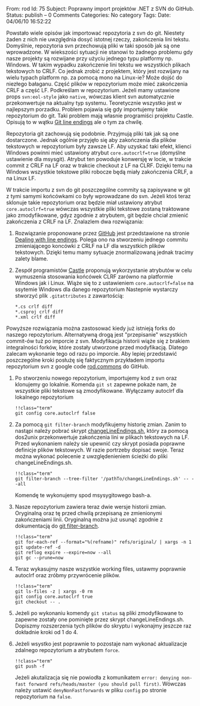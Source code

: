 From: rod
Id: 75
Subject: Poprawny import projektów .NET z SVN do GitHub.
Status: publish – 0 Comments
Categories: No category
Tags: 
Date: 04/06/10 16:52:22

Powstało wiele opisów jak importować repozytoria z svn do git. Niestety żaden
z nich nie uwzględnia dosyć istotnej rzeczy, zakończenia lini tekstu.
Domyślnie, repozytoria svn przechowują pliki w taki sposób jak są one
wprowadzone. W wiekszości sytuacji nie stanowi to żadnego problemu gdy nasze
projekty są rozwijane przy użyciu jednego typu platformy np. Windows. W takim
wypadku zakończenie lini tekstu we wszystkich plikach tekstowych to CRLF. Co
jednak zrobić z projektem, który jest rozwijany na wielu typach platform np.
za pomocą mono na Linux-ie? Może dojść do niezłego bałaganu. Część plików w
repozytorium może mieć zakończenia CRLF a część LF. Podkreślam w repozytorium.
Jeżeli mamy ustawione props `svn:eol-style` jako `native`, wówczas klient svn
automatycznie przekonwertuje na aktualny typ systemu. Teoretycznie wszystko
jest w najlepszym porzadku. Problem pojawia się gdy importujemy takie
repozytorium do git. Taki problem mają własnie programiści projektu Castle.
Opisują to w wątku
[Git line endings](http://groups.google.com/group/castle-project-devel/browse_thread/thread/b4be04e6ac743214)
ale o tym za chwilę.

Repozytoria git zachowują się podobnie. Przyjmują pliki tak jak są one
dostarczone. Jednak ogólnie przyjęło się aby zakończenia dla plików tekstowych
w repozytorium były zawsze LF. Aby uzyskać taki efekt, klienci Windows powinni
mieć ustawiony atrybut `core.autocrlf=true` (domyślne ustawienie dla msysgit).
Atrybut ten powoduje konwersję w locie, w trakcie commit z CRLF na LF oraz w
trakcie checkout z LF na CLRF.  Dzięki temu na Windows wszystkie  tekstowe
pliki robocze będą miały zakończenia CRLF, a na Linux LF.

W trakcie importu z svn do git poszczególne commity są zapisywane w git z tymi
samymi końcówkami co były wprowadzane do svn. Jeżeli ktoś teraz sklonuje takie
repozytorium oraz będzie miał ustawiony atrybut `core.autoclrf=true`
wówczas wszystkie pliki tekstowe zostaną traktowane jako zmodyfikowane, gdyz
zgodnie z atrybutem, git będzie chciał zmienić zakończenia z CRLF na LF.
Znalazlem dwa rozwiązania:

1.  Rozwiązanie proponowane przez [GitHub](http://www.github.com) jest
    przedstawione na stronie [Dealing with line
    endings](http://help.github.com/dealing-with-lineendings/).  Polega ono na
    stworzeniu jednego commitu zmieniającego koncówki z CRLF na LF dla
    wszystkich plików tekstowych. Dzięki temu mamy sytuacje znormalizowaną
    jednak tracimy zalety blame.

2.  Zespół programistów [Castle](http://www.castleproject.org/) proponują
    wykorzystanie atrybutów w celu wymuszenia stosowania końcówek CLRF zarówno
    na platformie Windows jak i Linux. Wiąże się to z ustawieniem
    `core.autocrlf=false` na ssytemie Windows dla danego repozytorium
    Nastepnie wystarczy stworzyć plik `.gitattributes` z
    zawartością:

        *.cs crlf diff
        *.csproj crlf diff
        *.xml crlf diff

Powyższe rozwiązania można zastosować kiedy już istnieją forks do naszego
repozytorium. Alternatywną drogą jest "przepisanie" wszystkich commit-ów tuż
po imporcie z svn. Modyfikacja historii wiąże się z brakiem integralności
forków, które zostały utworzone przed modyfikacją. Dlatego zalecam wykonanie
tego od razu po imporcie. Aby lepiej przedstawić poszczególne kroki posłużę
się faktycznym przykładem importu repozytorium svn z google code
[rod.commons](http://code.google.com/p/rodcommons/) do GitHub.

1.  Po stworzeniu nowego repozytorium, importujemy kod z svn oraz klonujemy go
    lokalnie. Komenda `git st` zapewne pokaże nam, że wszystkie pliki
    tekstowe są zmodyfikowane. Wyłączamy autoclrf dla lokalnego repozytorium

        !!class="term"
        git config core.autoclrf false

2.  Za pomocą `git filter-branch` modyfikujemy historię zmian. Zanim
    to nastąpi należy pobrać skrypt
    [changeLineEndings.sh](http://github.com/rodpl/misc-scripts/raw/master/bin/changeLineEndings.sh),
    który za pomocą dos2unix przekonwertuje zakończenia lini w plikach
    tekstowych na LF. Przed wykonaniem należy sie upewnić czy skrypt posiada
    poprawne definicje plików tekstowych. W razie portrzeby dopisać swoje.
    Teraz można wykonać polecenie z uwzględenieniem ścieżki do pliki
    changeLineEndings.sh.

        !!class="term"
        git filter-branch --tree-filter '/pathTo/changeLineEndings.sh' -- --all

    Komendę te wykonujemy spod msysygitowego bash-a.

3.  Nasze repozytorium zawiera teraz dwie wersje historii zmian. Oryginalną
    oraz tę przed chwilą przepisaną ze zmienionymi zakończeniami linii.
    Oryginalną można już usunąć zgodnie z dokumentacją do
    [git filter-branch](http://www.kernel.org/pub/software/scm/git/docs/git-filter-branch.html).

        !!class="term"
        git for-each-ref --format="%(refname)" refs/original/ | xargs -n 1 git update-ref -d
        git reflog expire --expire=now --all
        git gc --prune=now

4.  Teraz wykasujmy nasze wszystkie working files, ustawmy poprawnie autoclrf
    oraz zróbmy przywrócenie plików.

        !!class="term"
        git ls-files -z | xargs -0 rm
        git config core.autoclrf true
        git checkout -- .

5.  Jeżeli po wykonaniu komendy `git status` są pliki zmodyfikowane to zapewne
    zostały one pominięte przez skrypt changeLineEndings.sh. Dopiszmy
    rozszerzenia tych plików do skryptu i wykonajmy jeszcze raz dokładnie
    kroki od 1 do 4.

6.  Jeżeli wsystko jest poprawnie to pozostaje nam wykonać aktualizacje
    zdalnego repozytorium a atrybutem `force`.

        !!class="term"
        git push -f

    Jeżeli akutalizacja się nie powiodła z komunikatem `error: denying non-fast
    forward refs/heads/master (you should pull first)`. Wówczas należy ustawić
    `denyNonFastforwards` w pliku `config` po stronie repozytorium na `false`.
